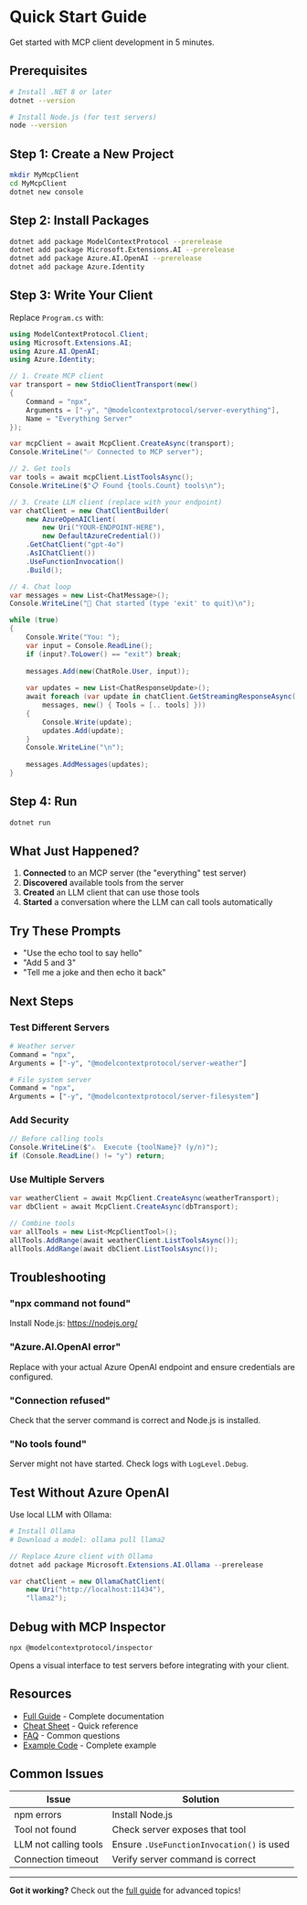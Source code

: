 # Quick Start Guide

Get started with MCP client development in 5 minutes.

## Prerequisites

```bash
# Install .NET 8 or later
dotnet --version

# Install Node.js (for test servers)
node --version
```

## Step 1: Create a New Project

```bash
mkdir MyMcpClient
cd MyMcpClient
dotnet new console
```

## Step 2: Install Packages

```bash
dotnet add package ModelContextProtocol --prerelease
dotnet add package Microsoft.Extensions.AI --prerelease
dotnet add package Azure.AI.OpenAI --prerelease
dotnet add package Azure.Identity
```

## Step 3: Write Your Client

Replace `Program.cs` with:

```csharp
using ModelContextProtocol.Client;
using Microsoft.Extensions.AI;
using Azure.AI.OpenAI;
using Azure.Identity;

// 1. Create MCP client
var transport = new StdioClientTransport(new()
{
    Command = "npx",
    Arguments = ["-y", "@modelcontextprotocol/server-everything"],
    Name = "Everything Server"
});

var mcpClient = await McpClient.CreateAsync(transport);
Console.WriteLine("✅ Connected to MCP server");

// 2. Get tools
var tools = await mcpClient.ListToolsAsync();
Console.WriteLine($"📋 Found {tools.Count} tools\n");

// 3. Create LLM client (replace with your endpoint)
var chatClient = new ChatClientBuilder(
    new AzureOpenAIClient(
        new Uri("YOUR-ENDPOINT-HERE"),
        new DefaultAzureCredential())
    .GetChatClient("gpt-4o")
    .AsIChatClient())
    .UseFunctionInvocation()
    .Build();

// 4. Chat loop
var messages = new List<ChatMessage>();
Console.WriteLine("💬 Chat started (type 'exit' to quit)\n");

while (true)
{
    Console.Write("You: ");
    var input = Console.ReadLine();
    if (input?.ToLower() == "exit") break;
    
    messages.Add(new(ChatRole.User, input));
    
    var updates = new List<ChatResponseUpdate>();
    await foreach (var update in chatClient.GetStreamingResponseAsync(
        messages, new() { Tools = [.. tools] }))
    {
        Console.Write(update);
        updates.Add(update);
    }
    Console.WriteLine("\n");
    
    messages.AddMessages(updates);
}
```

## Step 4: Run

```bash
dotnet run
```

## What Just Happened?

1. **Connected** to an MCP server (the "everything" test server)
2. **Discovered** available tools from the server
3. **Created** an LLM client that can use those tools
4. **Started** a conversation where the LLM can call tools automatically

## Try These Prompts

- "Use the echo tool to say hello"
- "Add 5 and 3"
- "Tell me a joke and then echo it back"

## Next Steps

### Test Different Servers

```bash
# Weather server
Command = "npx",
Arguments = ["-y", "@modelcontextprotocol/server-weather"]

# File system server
Command = "npx",
Arguments = ["-y", "@modelcontextprotocol/server-filesystem"]
```

### Add Security

```csharp
// Before calling tools
Console.WriteLine($"⚠️  Execute {toolName}? (y/n)");
if (Console.ReadLine() != "y") return;
```

### Use Multiple Servers

```csharp
var weatherClient = await McpClient.CreateAsync(weatherTransport);
var dbClient = await McpClient.CreateAsync(dbTransport);

// Combine tools
var allTools = new List<McpClientTool>();
allTools.AddRange(await weatherClient.ListToolsAsync());
allTools.AddRange(await dbClient.ListToolsAsync());
```

## Troubleshooting

### "npx command not found"
Install Node.js: https://nodejs.org/

### "Azure.AI.OpenAI error"
Replace with your actual Azure OpenAI endpoint and ensure credentials are configured.

### "Connection refused"
Check that the server command is correct and Node.js is installed.

### "No tools found"
Server might not have started. Check logs with `LogLevel.Debug`.

## Test Without Azure OpenAI

Use local LLM with Ollama:

```bash
# Install Ollama
# Download a model: ollama pull llama2
```

```csharp
// Replace Azure client with Ollama
dotnet add package Microsoft.Extensions.AI.Ollama --prerelease

var chatClient = new OllamaChatClient(
    new Uri("http://localhost:11434"), 
    "llama2");
```

## Debug with MCP Inspector

```bash
npx @modelcontextprotocol/inspector
```

Opens a visual interface to test servers before integrating with your client.

## Resources

- [Full Guide](README.md) - Complete documentation
- [Cheat Sheet](CHEATSHEET.md) - Quick reference
- [FAQ](FAQ.md) - Common questions
- [Example Code](example.cs) - Complete example

## Common Issues

| Issue | Solution |
|-------|----------|
| npm errors | Install Node.js |
| Tool not found | Check server exposes that tool |
| LLM not calling tools | Ensure `.UseFunctionInvocation()` is used |
| Connection timeout | Verify server command is correct |

---

**Got it working?** Check out the [full guide](README.md) for advanced topics!
